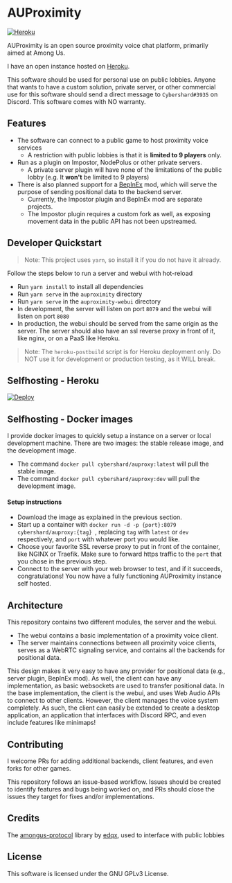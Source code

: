 # AUProximity

[![Heroku](https://img.shields.io/badge/HEROKU-ONLINE-green?style=for-the-badge&logo=heroku)](https://auproxy.herokuapp.com)

AUProximity is an open source proximity voice chat platform, primarily aimed at Among Us.

I have an open instance hosted on [Heroku](https://auproxy.herokuapp.com).

This software should be used for personal use on public lobbies. Anyone that wants to
have a custom solution, private server, or other commercial use for this software should 
send a direct message to `Cybershard#3935` on Discord. This software comes with NO warranty.

## Features
- The software can connect to a public game to host proximity voice services
  - A restriction with public lobbies is that it is **limited to 9 players** only.
- Run as a plugin on Impostor, NodePolus or other private servers.
  - A private server plugin will have none of the limitations of the public lobby
    (e.g. It **won't** be limited to 9 players) 
- There is also planned support for a [BepInEx](https://github.com/BepInEx/BepInEx) mod,
which will serve the purpose of sending positional data to the backend server.
  - Currently, the Impostor plugin and BepInEx mod are separate projects.
  - The Impostor plugin requires a custom fork as well, as exposing movement
    data in the public API has not been upstreamed.

## Developer Quickstart
> Note: This project uses `yarn`, so install it if you do not have it already.

Follow the steps below to run a server and webui with hot-reload
- Run `yarn install` to install all dependencies
- Run `yarn serve` in the `auproximity` directory
- Run `yarn serve` in the `auproximity-webui` directory
- In development, the server will listen on port `8079` and the webui will listen on port `8080`
- In production, the webui should be served from the same origin as the server. The server 
  should also have an ssl reverse proxy in front of it, like nginx, or on a PaaS like Heroku.

> Note: The `heroku-postbuild` script is for Heroku deployment only.
> Do NOT use it for development or production testing, as it WILL break.

## Selfhosting - Heroku
[![Deploy](https://www.herokucdn.com/deploy/button.svg)](https://heroku.com/deploy)

## Selfhosting - Docker images
I provide docker images to quickly setup a instance on a server or local development machine.
There are two images: the stable release image, and the development image.
 - The command `docker pull cybershard/auproxy:latest` will pull the stable image.
 - The command `docker pull cybershard/auproxy:dev` will pull the development image.

#### Setup instructions
 - Download the image as explained in the previous section.
 - Start up a container with `docker run -d -p {port}:8079 cybershard/auproxy:{tag} `,
   replacing `tag` with `latest` or `dev` respectively, and `port` with whatever port you would like.
 - Choose your favorite SSL reverse proxy to put in front of the container, like NGINX or Traefik.
   Make sure to forward https traffic to the `port` that you chose in the previous step.
 - Connect to the server with your web browser to test, and if it succeeds, congratulations!
   You now have a fully functioning AUProximity instance self hosted.

## Architecture
This repository contains two different modules, the server and the webui.
 - The webui contains a basic implementation of a proximity voice client.
 - The server maintains connections between all proximity voice clients,
 serves as a WebRTC signaling service, and contains all the backends for positional data.

This design makes it very easy to have any provider for positional data
(e.g., server plugin, BepInEx mod). As well, the client can have any implementation,
as basic websockets are used to transfer positional data. In the base implementation,
the client is the webui, and uses Web Audio APIs to connect to other clients.
However, the client manages the voice system completely. As such, the client can
easily be extended to create a desktop application, an application that
interfaces with Discord RPC, and even include features like minimaps!

## Contributing
I welcome PRs for adding additional backends, client features, and even forks for other games. 

This repository follows an issue-based workflow. Issues should be created to identify
features and bugs being worked on, and PRs should close the issues they target
for fixes and/or implementations.

## Credits
The [amongus-protocol](https://github.com/edqx/amongus-protocol) library by 
[edqx](https://github.com/edqx), used to interface with public lobbies

## License

This software is licensed under the GNU GPLv3 License.
